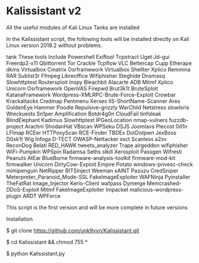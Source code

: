 # Kalissistant v2
All the useful modules of Kali Linux Tanks are installed

In the Kalissistant script, the following tools will be installed directly on Kali Linux version 2018.2 without problems.

tank These tools Include Powershell Exiftool Tcpxtract Uget Jd-gui Freerdp2-x11
Qbittorrent Tor Crackle Tcpflow VLC Bettercap Cupp Etherape dkms Virtualbox 
Cmatrix Osrframework Virtualbox Shellter Xplico Remmina RAR Sublist3r Ffmpeg
Libreoffice Wifiphisher Steghide Dnsmasq Slowhttptest Routersploit Inspy Bleachbit
Alacarte ADB Mitmf Xplico Unicorn Osrframework OpenVAS Firepwd Brut3k1t BruteSploit
KatanaFramework Wordpress-XMLRPC-Brute-Force-Exploit Crowbar Krackattacks Credmap
Pentmenu Xerxes IIS-ShortName-Scanner Ares GoldenEye Hammer Poodle Repulsive-grizzly
WarChild Netstress slowloris Wreckuests Sn1per Amplification Botdr4g0n CloudFail
tinfoleak BlindElephant Kadimus Slowhttptest IPGeoLocation nmap-vulners fuzzdb-project
Arachni ShodanHat VBscan WPSeku DSJS Joomlavs Plecost 0d1n LFImap RCEer HTTPoxyScan
RCE-Finder TBDEx DotDotpwn JexBoss D0xk1t Wig Infoga D-TECT OWASP-Nettacker ssct
Scanless a2sv ReconDog Belati RED_HAWK tweets_analyzer Trape airgeddon wifiphisher
WiFi-Pumpkin WPSpin Radamsa Seths slkill Xerosploit Passgen Wifresti Peanuts AtEar
BlueBorne firmware-analysis-toolkit firmware-mod-kit firmwalker Unicorn DirtyCow-Exploit
Empire Potato windows-privesc-check mimipenguin NetRipper BITSInject Weeman sAINT
Pazuzu CredSniper Meterpreter_Paranoid_Mode-SSL FakeImageExploiter WAFNinja Pyinstaller
TheFatRat Image_Injector Kerio-Client wafpass Dymerge Memcrashed-DDoS-Exploit Mitmf 
FakeImageExploiter Impacket malicious-wordpress-plugin ARDT WPForce

This script is the first version and will be more complete in future versions

Installation

$ git clone https://github.com/unk9vvn/Kalissistant.git

$ cd Kalissistant && chmod 755 *

$ python Kalissistant.py
